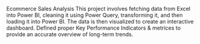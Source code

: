 Ecommerce Sales Analysis
This project involves fetching data from Excel into Power BI, cleaning it using Power Query, transforming it, and then loading it into Power BI. The data is then visualized to create an interactive dashboard.
Defined proper Key Performance Indicators & metrices to provide an accurate overview of long-term trends.





